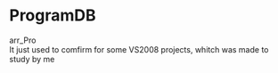 ProgramDB
=========

arr_Pro     
  It just used to comfirm for some VS2008 projects, whitch was made to study by me

